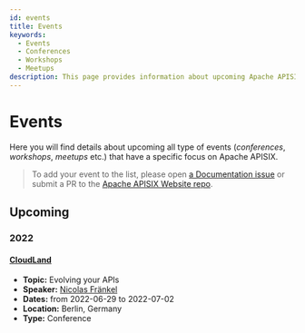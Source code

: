 ```yaml
---
id: events
title: Events
keywords:
  - Events
  - Conferences
  - Workshops
  - Meetups
description: This page provides information about upcoming Apache APISIX's community events where you can track Meetups, Conferences and Workshops.
---
```


# Events

Here you will find details about upcoming all type of events (*conferences*, *workshops*, *meetups* etc.) 
that have a specific focus on Apache APISIX. 

> To add your event to the list, please open [a Documentation issue](https://github.com/apache/apisix-website/issues/new?assignees=&labels=documentation&template=documentation.yaml&title=%5BDocs%5D%3A+) or submit a PR to the [Apache APISIX Website repo](https://github.com/apache/apisix-website).

## Upcoming

### 2022

#### [CloudLand](https://www.cloudland.org/de/home/)

- **Topic:** Evolving your APIs
- **Speaker:** [Nicolas Fränkel](https://github.com/nfrankel)
- **Dates:** from 2022-06-29 to 2022-07-02
- **Location:** Berlin, Germany
- **Type:** Conference
